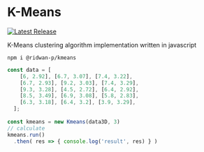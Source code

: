 # K-Means
[![Latest Release](https://img.shields.io/github/v/release/ridwan-p/kmeans.svg)](https://github.com/ridwan-p/kmeans/releases)

K-Means clustering algorithm implementation written in javascript

```console
npm i @ridwan-p/kmeans
```


```js
const data = [
    [6, 2.92], [6.7, 3.07], [7.4, 3.22],
    [6.7, 2.93], [9.2, 3.03], [7.4, 3.29],
    [9.3, 3.28], [4.5, 2.72], [6.4, 2.92],
    [8.5, 3.49], [6.9, 3.08], [5.8, 2.83],
    [6.3, 3.18], [6.4, 3.2], [3.9, 3.29],
  ];
  
const kmeans = new Kmeans(data3D, 3)
// calculate
kmeans.run()
  .then( res => { console.log('result', res) } )
```
